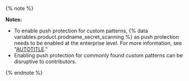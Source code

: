 {% note %}

**Notes:**

* To enable push protection for custom patterns, {% data variables.product.prodname_secret_scanning %} as push protection needs to be enabled at the enterprise level. For more information, see "[AUTOTITLE](/code-security/secret-scanning/protecting-pushes-with-secret-scanning#enabling-secret-scanning-as-a-push-protection-for-your-enterprise)."
* Enabling push protection for commonly found custom patterns can be disruptive to contributors.

{% endnote %}
